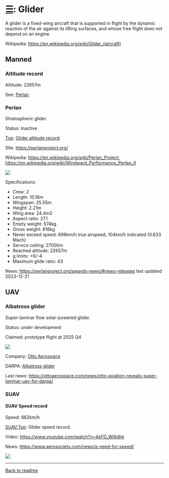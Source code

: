 [&#9776;](readme.md#categories): Glider
=======================================

A glider is a fixed-wing aircraft that is supported in flight by the dynamic reaction of the air against its lifting surfaces, and whose free flight does not depend on an engine.

Wikipedia: <https://en.wikipedia.org/wiki/Glider_(aircraft)>



## Manned



### Altitude record

Altitude: 22657m

See: [Perlan](#perlan)



### Perlan

Stratospheric glider.

Status: Inactive

[Top](readme.md#top): [Glider altitude record](Glider.md#altitude-record).

Site: <https://perlanproject.org/>

Wikipedia: <https://en.wikipedia.org/wiki/Perlan_Project>, <https://en.wikipedia.org/wiki/Windward_Performance_Perlan_II>

![](https://perlanproject.org/wp-content/uploads/2022/07/Perlan-Glider-and-Perlan-Cloud-2-scaled.jpg)

Specifications:
- Crew: 2
- Length: 10.16m
- Wingspan: 25.55m
- Height: 2.21m
- Wing area: 24.4m2
- Aspect ratio: 27.1
- Empty weight: 574kg
- Gross weight: 816kg
- Never exceed speed: 698km/h true airspeed, 104km/h indicated (0.633 Mach)
- Service ceiling: 27000m
- Reached altitude: 22657m
- g limits: +6/-4
- Maximum glide ratio: 43

News: <https://perlanproject.org/awards-news/#news-releases> last updated 2023-12-21 



## UAV



### Albatross glider

Super-laminar flow solar-powered glider.

Status: under development

Claimed: prototype flight at 2025 Q4

![](https://ottoaerospace.com/wp-content/uploads/2025/04/otto-blog-post-awarded-joint-developmental-collaboration-1024x576.jpg)

Company: [Otto Aerospace](Company.md#otto-aerospace)

DARPA: [Albatross glider](Program.md#albatross-glider)

Last news: <https://ottoaerospace.com/news/otto-aviation-reveals-super-laminar-uav-for-darpa/>




### SUAV



#### SUAV Speed record

Speed: 882km/h

[SUAV:Top](readme.md#suavtop): Glider speed record.
 
Video: <https://www.youtube.com/watch?v=4eFD_Wj6dhk>

News: <https://www.aerosociety.com/news/a-need-for-speed/>

![](https://www.aerosociety.com/media/15500/blog-hero-image-transonic130.jpg?anchor=center&mode=crop&width=2448&height=990&rnd=132567473220000000)



---
[Back to readme](readme.md)